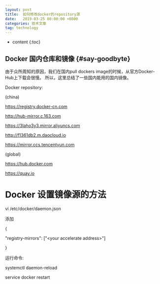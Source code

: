 ```yaml
---
layout: post
title:  如何修改docker的repository源
date:   2019-03-25 00:00:00 +0800
categories: 技术文章
tag: technology
---
```


* content
{:toc}


Docker 国内仓库和镜像			{#say-goodbyte}
------------------------------------
由于众所周知的原因，我们在国内pull dockers image的时候，从官方Docker-Hub上下载会很慢。
所以，这里总结了一些国内能用的国内镜像。

Docker repository:

(china)

https://registry.docker-cn.com

http://hub-mirror.c.163.com

https://3laho3y3.mirror.aliyuncs.com

http://f1361db2.m.daocloud.io

https://mirror.ccs.tencentyun.com


(global)

https://hub.docker.com

https://quay.io

Docker 设置镜像源的方法
====================================
vi /etc/docker/daemon.json

添加

{

  "registry-mirrors": ["\<your accelerate address\>"]

}

运行命令:

systemctl daemon-reload

service docker restart